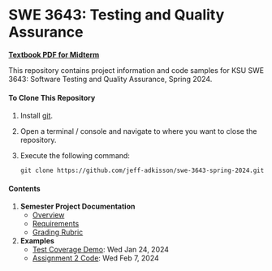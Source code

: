 # SWE 3643: Testing and Quality Assurance

[**Textbook PDF for Midterm**](textbook.pdf)

This repository contains project information and code samples for KSU SWE 3643: Software Testing and Quality Assurance, Spring 2024.

#### To Clone This Repository

1.  Install [git](https://git-scm.com/book/en/v2/Getting-Started-Installing-Git).

2.  Open a terminal / console and navigate to where you want to close the repository.

3.  Execute the following command:

    `git clone https://github.com/jeff-adkisson/swe-3643-spring-2024.git`

#### Contents

1.  **Semester Project Documentation**
    -  [Overview](project/README.md)
    -  [Requirements](project/requirements.md)
    -  [Grading Rubric](project/grading-rubric.md)
2.  **Examples**
    -  [Test Coverage Demo](examples/coverage_demo/README.md): Wed Jan 24, 2024
    -  [Assignment 2 Code](examples/assignment-2/Assignment2/Program.cs): Wed Feb 7, 2024
